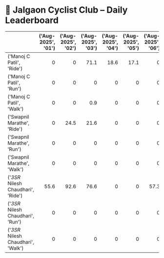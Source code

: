 # 🚴 Jalgaon Cyclist Club – Daily Leaderboard

|                                    |   ('Aug-2025', '01') |   ('Aug-2025', '02') |   ('Aug-2025', '03') |   ('Aug-2025', '04') |   ('Aug-2025', '05') |   ('Aug-2025', '06') |   ('Aug-2025', '07') |   ('Aug-2025', '08') |   ('Aug-2025', '09') |   ('Aug-2025', '10') |   ('Aug-2025', '11') |   ('Aug-2025', '12') |   ('Aug-2025', '13') |   ('Aug-2025', '14') |   ('Aug-2025', '15') |   ('Aug-2025', '16') |   ('Aug-2025', '17') |   ('Aug-2025', '18') |   ('Aug-2025', '19') |   ('Aug-2025', '20') |   ('Aug-2025', '21') |   ('Aug-2025', '22') |   ('Aug-2025', '23') |   ('Aug-2025', '24') |   ('Aug-2025', '25') |   ('Aug-2025', '26') |   ('Aug-2025', '27') |   ('Aug-2025', '28') |   ('Aug-2025', '29') |   ('Aug-2025', '30') |   ('Aug-2025', '31') |   ('Sep-2025', '01') |   ('Sep-2025', '02') |   ('Sep-2025', '03') |   ('Sep-2025', '04') |   ('Sep-2025', '05') |   ('Sep-2025', '06') |   ('Sep-2025', '07') |   ('Sep-2025', '08') |   ('Sep-2025', '09') |   ('Sep-2025', '10') |   ('Sep-2025', '11') |   ('Sep-2025', '12') |   ('Sep-2025', '13') |   ('Summary', 'Total') |   ('Summary', 'Active_Days') |
|:-----------------------------------|---------------------:|---------------------:|---------------------:|---------------------:|---------------------:|---------------------:|---------------------:|---------------------:|---------------------:|---------------------:|---------------------:|---------------------:|---------------------:|---------------------:|---------------------:|---------------------:|---------------------:|---------------------:|---------------------:|---------------------:|---------------------:|---------------------:|---------------------:|---------------------:|---------------------:|---------------------:|---------------------:|---------------------:|---------------------:|---------------------:|---------------------:|---------------------:|---------------------:|---------------------:|---------------------:|---------------------:|---------------------:|---------------------:|---------------------:|---------------------:|---------------------:|---------------------:|---------------------:|---------------------:|-----------------------:|-----------------------------:|
| ('Manoj C Patil', 'Ride')          |                  0   |                  0   |                 71.1 |                 18.6 |                 17.1 |                  0   |                    0 |                 35.5 |                 30.7 |                 49.9 |                  0   |                  0   |                 47.1 |                 50.4 |                 25.1 |                  0   |                  0   |                 26.2 |                 61.4 |                 17.6 |                 58.3 |                 16.5 |                 50.6 |                 35.4 |                 15.2 |                    0 |                 75.3 |                  0   |                    0 |                 50.7 |                 50.5 |                    0 |                 15.3 |                    0 |                 15.2 |                 85.9 |                  0   |                  0   |                 16.4 |                  0   |                  0   |                  0   |                 15.7 |                  0   |                  951.8 |                           25 |
| ('Manoj C Patil', 'Run')           |                  0   |                  0   |                  0   |                  0   |                  0   |                  0   |                    0 |                  0   |                  0   |                  0   |                  0   |                  0   |                  0   |                  0   |                  0   |                  5.1 |                  0   |                  0   |                  0   |                  0   |                  0   |                  0   |                  0   |                  0   |                  0   |                    0 |                  0   |                  0   |                    0 |                  0   |                  0   |                    0 |                  0   |                    0 |                  0   |                  0   |                  0   |                  0   |                  0   |                  0   |                  0   |                  0   |                  0   |                  0   |                    5.1 |                            1 |
| ('Manoj C Patil', 'Walk')          |                  0   |                  0   |                  0.9 |                  0   |                  0   |                  0   |                    0 |                  0   |                  0   |                  0   |                  0   |                  0   |                  1.5 |                  0   |                  1.3 |                  0.8 |                  8.5 |                  0   |                  0   |                  0   |                  0   |                  0   |                  0   |                  0   |                  0   |                    0 |                  0   |                  0   |                    0 |                  0   |                  0   |                    0 |                  0   |                    0 |                  0   |                  0   |                  0   |                  0   |                  0   |                  0   |                  0   |                  0   |                  0   |                  0   |                   13   |                            1 |
| ('Swapnil Marathe', 'Ride')        |                  0   |                 24.5 |                 21.6 |                  0   |                  0   |                  0   |                    0 |                  9.5 |                  0   |                  0   |                  0   |                 25   |                  0   |                  0   |                 12.6 |                  0   |                  0   |                 19.6 |                 39   |                  0   |                 20.1 |                 24.1 |                  0   |                 41.3 |                  0   |                    0 |                 50.8 |                  0   |                    0 |                189.8 |                  0   |                    0 |                  0   |                    0 |                  0   |                  0   |                  0   |                 36.4 |                  0   |                  0   |                  0   |                  0   |                  0   |                  0   |                  514.3 |                           11 |
| ('Swapnil Marathe', 'Run')         |                  0   |                  0   |                  0   |                  0   |                  0   |                  0   |                    0 |                  0   |                  0   |                  0   |                  0   |                  0   |                  0   |                  0   |                  0   |                  0   |                  0   |                  0   |                  0   |                  0   |                  0   |                  0   |                  0   |                  0   |                  0   |                    0 |                  0   |                  0   |                    0 |                  0   |                  0   |                    0 |                  0   |                    0 |                  0   |                  0   |                  0   |                  0   |                  0   |                  0   |                  0   |                  0   |                  0   |                  0   |                    0   |                            0 |
| ('Swapnil Marathe', 'Walk')        |                  0   |                  0   |                  0   |                  0   |                  0   |                  0   |                    0 |                  0   |                  0   |                  0   |                  0   |                  0   |                  0   |                  0   |                  0   |                  0   |                  0   |                  0   |                  0   |                  0   |                  0   |                  0   |                  0   |                  0   |                  0   |                    1 |                  0   |                  0   |                    0 |                  0   |                  0   |                    0 |                  0   |                    0 |                  0   |                  0   |                  0   |                  5.6 |                  0   |                  0   |                  0   |                  0   |                  0   |                  0   |                    6.6 |                            1 |
| ('*3SR* Nilesh Chaudhari', 'Ride') |                 55.6 |                 92.6 |                 76.6 |                  0   |                  0   |                 57.3 |                    0 |                  0   |                 82.3 |                 61.2 |                 52.7 |                 51.7 |                 52.2 |                  0   |                  0   |                  0   |                  0   |                  0   |                 57.3 |                  0   |                 60.2 |                123.9 |                 55.1 |                 51.5 |                 53.5 |                    0 |                 67.4 |                 54.1 |                    0 |                 58.2 |                 56   |                    0 |                  0   |                    0 |                  0   |                 52.6 |                  0   |                  0   |                 60.5 |                 57.3 |                 60.2 |                 56.3 |                  0   |                116.6 |                 1622.8 |                           25 |
| ('*3SR* Nilesh Chaudhari', 'Run')  |                  0   |                  0   |                  0   |                  0   |                  0   |                  0   |                    0 |                  0   |                  0   |                  0   |                  0   |                  0   |                  0   |                  0   |                  0   |                  0   |                  0   |                  0   |                  0   |                  0   |                  0   |                  0   |                  0   |                  0   |                  0   |                    0 |                  0   |                  0   |                    0 |                  0   |                  0   |                    0 |                  0   |                    0 |                  0   |                  0   |                  0   |                  0   |                  0   |                  0   |                  0   |                  0   |                  0   |                  0   |                    0   |                            0 |
| ('*3SR* Nilesh Chaudhari', 'Walk') |                  0   |                  0   |                  0   |                  0   |                  0   |                  0   |                    0 |                  0   |                  0   |                  0   |                  0   |                  0   |                  0   |                  0   |                  0   |                  0   |                  0   |                  0   |                  4.5 |                  0   |                  0   |                  0   |                  0   |                  0   |                  0   |                    0 |                  0   |                  0   |                    0 |                  0   |                  0   |                    0 |                  0   |                    0 |                  0   |                  0   |                  1.6 |                  0   |                  0   |                  0   |                  0   |                  0   |                  0   |                  0   |                    6.1 |                            0 |